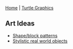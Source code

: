 <div class="nav">
  <a href="../index.html">Home</a> | <a href="../turtle-index.html">Turtle Graphics</a>
</div>

## Art Ideas
* [Shape/block patterns](turtle-shape-block.html)
* [Stylistic real world objects](turtle-objects.html)

